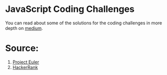# JavaScript Coding Challenges
You can read about some of the solutions for the coding challenges in more depth on [medium](https://medium.com/@popflorin1705).

# Source:
1. [Project Euler](https://projecteuler.net)
2. [HackerRank](https://www.hackerrank.com)
